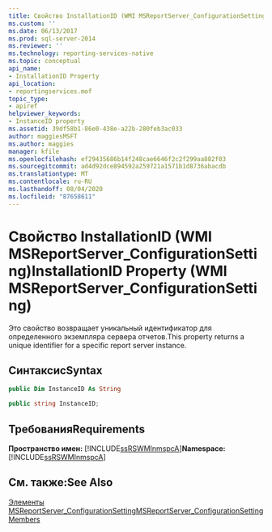 ```yaml
---
title: Свойство InstallationID (WMI MSReportServer_ConfigurationSetting) | Документы Майкрософт
ms.custom: ''
ms.date: 06/13/2017
ms.prod: sql-server-2014
ms.reviewer: ''
ms.technology: reporting-services-native
ms.topic: conceptual
api_name:
- InstallationID Property
api_location:
- reportingservices.mof
topic_type:
- apiref
helpviewer_keywords:
- InstanceID property
ms.assetid: 39df58b1-86e0-438e-a22b-280feb3ac033
author: maggiesMSFT
ms.author: maggies
manager: kfile
ms.openlocfilehash: ef29435686b14f248cae6646f2c2f299aa882f03
ms.sourcegitcommit: ad4d92dce894592a259721a1571b1d8736abacdb
ms.translationtype: MT
ms.contentlocale: ru-RU
ms.lasthandoff: 08/04/2020
ms.locfileid: "87658611"
---
```

# <a name="installationid-property-wmi-msreportserver_configurationsetting"></a><span data-ttu-id="a9e66-102">Свойство InstallationID (WMI MSReportServer_ConfigurationSetting)</span><span class="sxs-lookup"><span data-stu-id="a9e66-102">InstallationID Property (WMI MSReportServer_ConfigurationSetting)</span></span>
  <span data-ttu-id="a9e66-103">Это свойство возвращает уникальный идентификатор для определенного экземпляра сервера отчетов.</span><span class="sxs-lookup"><span data-stu-id="a9e66-103">This property returns a unique identifier for a specific report server instance.</span></span>  
  
## <a name="syntax"></a><span data-ttu-id="a9e66-104">Синтаксис</span><span class="sxs-lookup"><span data-stu-id="a9e66-104">Syntax</span></span>  
  
```vb  
public Dim InstanceID As String  
```  
  
```csharp  
public string InstanceID;  
```  
  
## <a name="requirements"></a><span data-ttu-id="a9e66-105">Требования</span><span class="sxs-lookup"><span data-stu-id="a9e66-105">Requirements</span></span>  
 <span data-ttu-id="a9e66-106">**Пространство имен:** [!INCLUDE[ssRSWMInmspcA](../../includes/ssrswminmspca-md.md)]</span><span class="sxs-lookup"><span data-stu-id="a9e66-106">**Namespace:** [!INCLUDE[ssRSWMInmspcA](../../includes/ssrswminmspca-md.md)]</span></span>  
  
## <a name="see-also"></a><span data-ttu-id="a9e66-107">См. также:</span><span class="sxs-lookup"><span data-stu-id="a9e66-107">See Also</span></span>  
 [<span data-ttu-id="a9e66-108">Элементы MSReportServer_ConfigurationSetting</span><span class="sxs-lookup"><span data-stu-id="a9e66-108">MSReportServer_ConfigurationSetting Members</span></span>](msreportserver-configurationsetting-members.md)  
  
  
